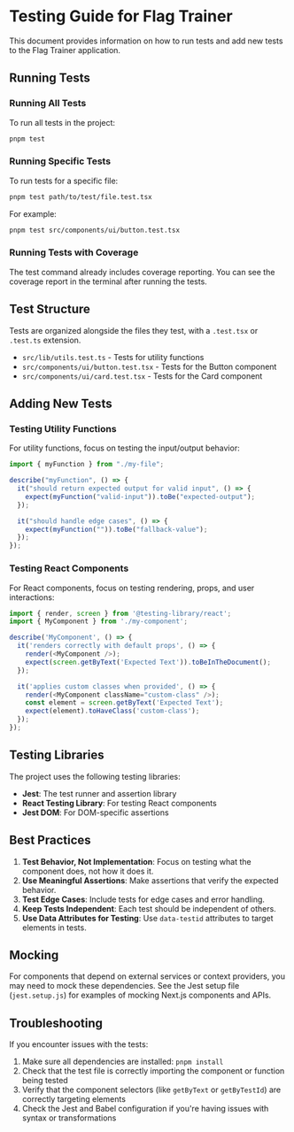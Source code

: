 # Testing Guide for Flag Trainer

This document provides information on how to run tests and add new tests to the Flag Trainer application.

## Running Tests

### Running All Tests

To run all tests in the project:

```bash
pnpm test
```

### Running Specific Tests

To run tests for a specific file:

```bash
pnpm test path/to/test/file.test.tsx
```

For example:

```bash
pnpm test src/components/ui/button.test.tsx
```

### Running Tests with Coverage

The test command already includes coverage reporting. You can see the coverage report in the terminal after running the tests.

## Test Structure

Tests are organized alongside the files they test, with a `.test.tsx` or `.test.ts` extension.

- `src/lib/utils.test.ts` - Tests for utility functions
- `src/components/ui/button.test.tsx` - Tests for the Button component
- `src/components/ui/card.test.tsx` - Tests for the Card component

## Adding New Tests

### Testing Utility Functions

For utility functions, focus on testing the input/output behavior:

```typescript
import { myFunction } from "./my-file";

describe("myFunction", () => {
  it("should return expected output for valid input", () => {
    expect(myFunction("valid-input")).toBe("expected-output");
  });

  it("should handle edge cases", () => {
    expect(myFunction("")).toBe("fallback-value");
  });
});
```

### Testing React Components

For React components, focus on testing rendering, props, and user interactions:

```typescript
import { render, screen } from '@testing-library/react';
import { MyComponent } from './my-component';

describe('MyComponent', () => {
  it('renders correctly with default props', () => {
    render(<MyComponent />);
    expect(screen.getByText('Expected Text')).toBeInTheDocument();
  });

  it('applies custom classes when provided', () => {
    render(<MyComponent className="custom-class" />);
    const element = screen.getByText('Expected Text');
    expect(element).toHaveClass('custom-class');
  });
});
```

## Testing Libraries

The project uses the following testing libraries:

- **Jest**: The test runner and assertion library
- **React Testing Library**: For testing React components
- **Jest DOM**: For DOM-specific assertions

## Best Practices

1. **Test Behavior, Not Implementation**: Focus on testing what the component does, not how it does it.
2. **Use Meaningful Assertions**: Make assertions that verify the expected behavior.
3. **Test Edge Cases**: Include tests for edge cases and error handling.
4. **Keep Tests Independent**: Each test should be independent of others.
5. **Use Data Attributes for Testing**: Use `data-testid` attributes to target elements in tests.

## Mocking

For components that depend on external services or context providers, you may need to mock these dependencies. See the Jest setup file (`jest.setup.js`) for examples of mocking Next.js components and APIs.

## Troubleshooting

If you encounter issues with the tests:

1. Make sure all dependencies are installed: `pnpm install`
2. Check that the test file is correctly importing the component or function being tested
3. Verify that the component selectors (like `getByText` or `getByTestId`) are correctly targeting elements
4. Check the Jest and Babel configuration if you're having issues with syntax or transformations
